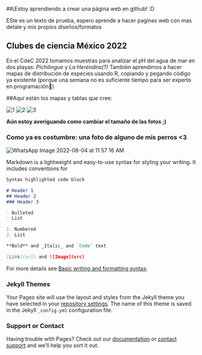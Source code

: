 ##¡Estoy aprendiendo a crear una página web en github! :D

ESte es un texto de prueba, espero aprende a hacer paginas web con mas detale y mis propios diseños/formatos 

## Clubes de ciencia México 2022
En el CdeC 2022 tomamos muestras para analizar el pH del agua de mar en dos playas: _Pichilingue_ y _La Heréndira(?)_
También aprendimos a hacer mapas de distribución de especies usando R, copiando y pegando código ya existente (porque una semana no es suficiente tiempo para ser experto en programación🤣)

##Aquí están los mapas y tablas que cree:

![1](https://user-images.githubusercontent.com/66651727/182921940-c8d02c94-91d3-40dd-9227-1c79b996bc3e.png)
![2](https://user-images.githubusercontent.com/66651727/182921945-61752681-b612-4abd-b740-15c57de8d9be.png)
![3](https://user-images.githubusercontent.com/66651727/182921954-bd2f06e0-6eac-4762-b19c-11e16f18d519.png)


**Aún estoy averiguando como cambiar el tamaño de las fotos ;)**

### Como ya es costumbre: una foto de alguno de mis perros <3
![WhatsApp Image 2022-08-04 at 11 57 16 AM](https://user-images.githubusercontent.com/66651727/182918790-0df9eab2-ba00-4ec8-9a92-00ef4306cd4e.jpeg)









Markdown is a lightweight and easy-to-use syntax for styling your writing. It includes conventions for

```markdown
Syntax highlighted code block

# Header 1
## Header 2
### Header 3

- Bulleted
- List

1. Numbered
2. List

**Bold** and _Italic_ and `Code` text

[Link](url) and ![Image](src)
```

For more details see [Basic writing and formatting syntax](https://docs.github.com/en/github/writing-on-github/getting-started-with-writing-and-formatting-on-github/basic-writing-and-formatting-syntax).

### Jekyll Themes

Your Pages site will use the layout and styles from the Jekyll theme you have selected in your [repository settings](https://github.com/A-valdes/A-valdes.github.io/settings/pages). The name of this theme is saved in the Jekyll `_config.yml` configuration file.

### Support or Contact

Having trouble with Pages? Check out our [documentation](https://docs.github.com/categories/github-pages-basics/) or [contact support](https://support.github.com/contact) and we’ll help you sort it out.
